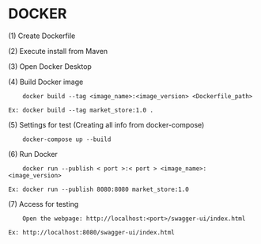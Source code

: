 # DOCKER

(1) Create Dockerfile


(2) Execute install from Maven


(3) Open Docker Desktop


(4) Build Docker image<br>

        docker build --tag <image_name>:<image_version> <Dockerfile_path>
        
    Ex: docker build --tag market_store:1.0 .


(5) Settings for test (Creating all info from docker-compose)

        docker-compose up --build


(6) Run Docker

        docker run --publish < port >:< port > <image_name>:<image_version>
        
    Ex: docker run --publish 8080:8080 market_store:1.0


(7) Access for testing

        Open the webpage: http://localhost:<port>/swagger-ui/index.html
        
    Ex: http://localhost:8080/swagger-ui/index.html
